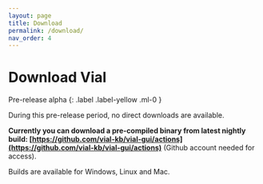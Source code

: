 ```yaml
---
layout: page
title: Download
permalink: /download/
nav_order: 4
---
```


# Download Vial

Pre-release alpha
{: .label .label-yellow .ml-0 }

During this pre-release period, no direct downloads are available.

**Currently you can download a pre-compiled binary from latest nightly build: [https://github.com/vial-kb/vial-gui/actions](https://github.com/vial-kb/vial-gui/actions)** (Github account needed for access).

Builds are available for Windows, Linux and Mac.
